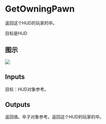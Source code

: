 # GetOwningPawn

返回这个HUD的玩家的卒。

目标是HUD

## 图示

![]($-20221218-19162653.png)

## Inputs

目标：HUD对象参考。  

## Outputs

返回值。卒子对象参考。返回这个HUD的玩家的卒。
